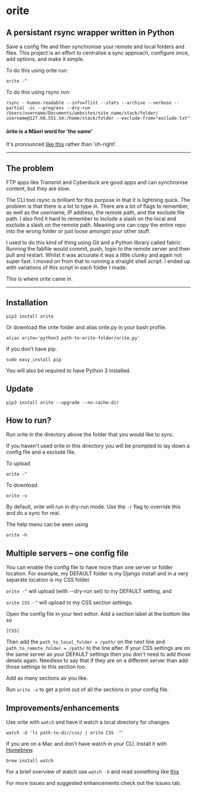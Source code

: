 # orite 
## A persistant rsync wrapper written in Python

Save a config file and then synchronise your remote and local folders and files. This project is an effort to centralise a sync approach, configure once, add options, and make it simple.

To do this using orite run:

    orite -^ 

To do this using rsync run:

    rsync --human-readable --info=flist --stats --archive --verbose --partial -ic --progress --dry-run /Users/username/Documents/websites/site_name/stack/folder/ username@127.68.551.54:/home/stack/folder --exclude-from="exclude.txt"


#### ōrite is a Māori word for ʻthe same’
It's pronounced [like this](https://s3.amazonaws.com/media.tewhanake.maori.nz/dictionary/4802.mp3) rather than ‘oh-right’.

***

## The problem

FTP apps like Transmit and Cyberduck are good apps and can synchronise content, but they are slow.

The CLI tool rsync is brilliant for this purpose in that it is lightning quick. The problem is that there is a lot to type in. There are a lot of flags to remember, as well as the username, IP address, the remote path, and the exclude file path. I also find it hard to remember to include a slash on the local and exclude a slash on the remote path. Meaning one can copy the entire repo into the wrong folder or just loose amongst your other stuff.

I used to do this kind of thing using Git and a Python library called fabric. Running the fabfile would commit, push, login to the remote server and then pull and restart. Whilst it was accurate it was a little clunky and again not super fast. I moved on from that to running a straight shell script. I ended up with variations of this script in each folder I made. 

This is where orite came in.

***

## Installation

    pip3 install orite

Or download the orite folder and alias orite.py in your bash profile.

    alias orite='python3 path-to-orite-folder/orite.py'
    
If you don’t have pip.

	sudo easy_install pip

You will also be required to have Python 3 installed.

## Update

	pip3 install orite --upgrade --no-cache-dir


## How to run?
Run orite in the directory above the folder that you would like to sync.

If you haven't used orite in this directory you will be prompted to lay down a config file and a exclude file.

To upload

    orite -^ 

To download

    orite -v

By default, orite will run in dry-run mode. Use the `-r` flag to override this and do a sync for real.

The help menu can be seen using

    orite -h


## Multiple servers – one config file

You can enable the config file to have more than one server or folder location. For example, my DEFAULT folder is my Django install and in a very separate location is my CSS folder. 

`orite -^` will upload (with --dry-run set) to my DEFAULT setting, and 

`orite CSS -^` will upload to my CSS section settings. 

Open the config file in your text editor. Add a section label at the bottom like so

`[CSS]`

Then add the `path_to_local_folder = /path/` on the next line and `path_to_remote_folder = /path/` to the line after. If your CSS settings are on the same server as your DEFAULT settings then you don't need to add those details again. Needless to say that if they are on a different server than add those settings to this section too.

Add as many sections as you like.

Run `orite -s` to get a print out of all the sections in your config file.


## Improvements/enhancements

Use orite with `watch` and have it watch a local directory for changes.

    watch -d 'ls path-to-dir/css/ | orite CSS -^'

If you are on a Mac and don't have watch in your CLI. Install it with [Homebrew](https://brew.sh/).

	brew install watch

For a brief overview of watch use `watch -h` and read something like [this](http://www.linfo.org/watch.html)

For more issues and suggested enhancements check out the issues tab.
